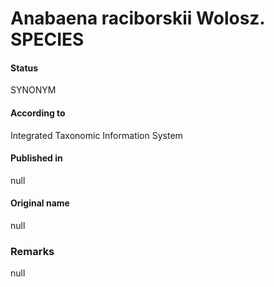 Anabaena raciborskii Wolosz. SPECIES
=======

#### Status
SYNONYM

#### According to
Integrated Taxonomic Information System

#### Published in
null

#### Original name
null

### Remarks
null